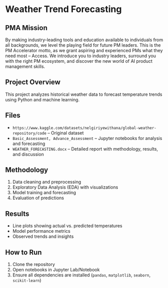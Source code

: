 # Weather Trend Forecasting

## PMA Mission
By making industry-leading tools and education available to individuals from all backgrounds, we level the playing field for future PM leaders. This is the PM Accelerator motto, as we grant aspiring and experienced PMs what they need most – Access. We introduce you to industry leaders, surround you with the right PM ecosystem, and discover the new world of AI product management skills.

## Project Overview
This project analyzes historical weather data to forecast temperature trends using Python and machine learning.

## Files
- `https://www.kaggle.com/datasets/nelgiriyewithana/global-weather-repository/code` – Original dataset
- `Basic_Assessment, Advance_Assessment` – Jupyter notebooks for analysis and forecasting
- `WEATHER_FORECASTING.docx` – Detailed report with methodology, results, and discussion

## Methodology
1. Data cleaning and preprocessing
2. Exploratory Data Analysis (EDA) with visualizations
3. Model training and forecasting
4. Evaluation of predictions

## Results
- Line plots showing actual vs. predicted temperatures
- Model performance metrics
- Observed trends and insights

## How to Run
1. Clone the repository
2. Open notebooks in Jupyter Lab/Notebook
3. Ensure all dependencies are installed (`pandas`, `matplotlib`, `seaborn`, `scikit-learn`)
